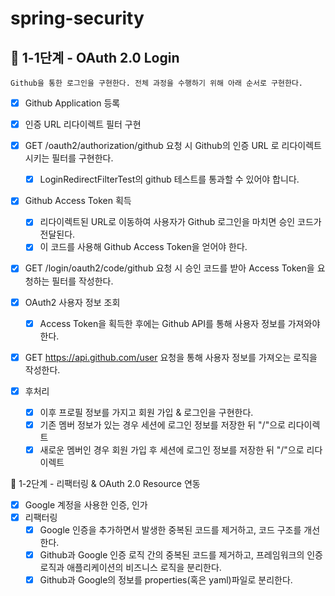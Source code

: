 # spring-security

## 🚀 1-1단계 - OAuth 2.0 Login
    Github을 통한 로그인을 구현한다. 전체 과정을 수행하기 위해 아래 순서로 구현한다.

- [x] Github Application 등록
- [x] 인증 URL 리다이렉트 필터 구현

- [x] GET /oauth2/authorization/github 요청 시 Github의 인증 URL 로 리다이렉트시키는 필터를 구현한다.
  - [x] LoginRedirectFilterTest의 github 테스트를 통과할 수 있어야 합니다.
- [x] Github Access Token 획득
  - [x] 리다이렉트된 URL로 이동하여 사용자가 Github 로그인을 마치면 승인 코드가 전달된다. 
  - [x] 이 코드를 사용해 Github Access Token을 얻어야 한다.

- [x] GET /login/oauth2/code/github 요청 시 승인 코드를 받아 Access Token을 요청하는 필터를 작성한다.
- [x] OAuth2 사용자 정보 조회
  - [x] Access Token을 획득한 후에는 Github API를 통해 사용자 정보를 가져와야 한다.
- [x] GET https://api.github.com/user 요청을 통해 사용자 정보를 가져오는 로직을 작성한다. 
- [x] 후처리
  - [x] 이후 프로필 정보를 가지고 회원 가입 & 로그인을 구현한다.
  - [x] 기존 멤버 정보가 있는 경우 세션에 로그인 정보를 저장한 뒤 "/"으로 리다이렉트
  - [x] 새로운 멤버인 경우 회원 가입 후 세션에 로그인 정보를 저장한 뒤 "/"으로 리다이렉트

🚀 1-2단계 - 리팩터링 & OAuth 2.0 Resource 연동
- [x] Google 계정을 사용한 인증, 인가
- [x] 리팩터링
  - [x] Google 인증을 추가하면서 발생한 중복된 코드를 제거하고, 코드 구조를 개선한다.
  - [x] Github과 Google 인증 로직 간의 중복된 코드를 제거하고, 프레임워크의 인증 로직과 애플리케이션의 비즈니스 로직을 분리한다.
  - [x] Github과 Google의 정보를 properties(혹은 yaml)파일로 분리한다.
